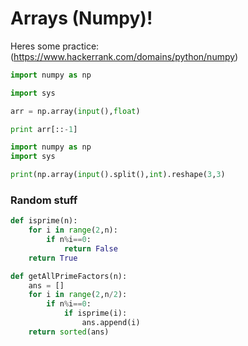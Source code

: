 # Arrays (Numpy)!

Heres some practice: (https://www.hackerrank.com/domains/python/numpy)

```Python
import numpy as np

import sys

arr = np.array(input(),float)

print arr[::-1]

import numpy as np
import sys

print(np.array(input().split(),int).reshape(3,3)
```

### Random stuff

```Python
def isprime(n):
    for i in range(2,n):
        if n%i==0:
            return False
    return True

def getAllPrimeFactors(n):
    ans = []
    for i in range(2,n/2):
        if n%i==0:
            if isprime(i):
                ans.append(i)
    return sorted(ans)

```
